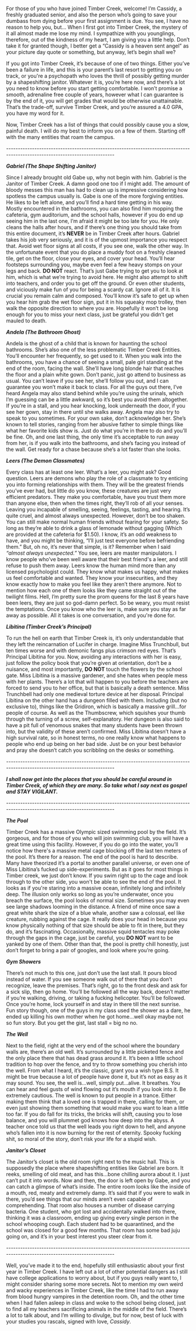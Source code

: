 For those of you who have joined Timber Creek, welcome! I’m Cassidy, a freshly graduated senior, and also the person who’s going to save your dumbass from dying before your first assignment is due. You see, I have no reason to help you, but… When I first got into Timber Creek, the mystery of it all almost made me lose my mind. I sympathize with you younglings, therefore, out of the kindness of my heart, I am giving you a little help. Don’t take it for granted though, I better get a “Cassidy is a heaven sent angel” as your picture day quote or something, but anyway, let’s begin shall we? 

If you got into Timber Creek, it’s because of one of two things. Either you’ve been a failure in life, and this is your parent’s last resort to getting you on track, or you're a psychopath who loves the thrill of possibly getting murder by a shapeshifting janitor. Whatever it is, you’re here now, and there’s a lot you need to know before you start getting comfortable. I won’t promise a smooth, adrenaline free couple of years, however what I can guarantee is by the end of it, you will get grades that would be otherwise unattainable. That’s the trade-off, survive Timber Creek, and you’re assured a 4.0 GPA, you have my word for it.

Now, Timber Creek has a list of things that could possibly cause you a slow, painful death. I will do my best to inform you on a few of them. Starting off with the many entities that roam the campus. 

\----------------------------------------------------------------------------------------------------------------------------

***Gabriel (The Shape Shifting Janitor)***

Since I already brought old Gabe up, why not begin with him. Gabriel is the Janitor of Timber Creek. A damn good one too if I might add. The amount of bloody messes this man has had to clean up is impressive considering how spotless the campus usually is. Gabe is one of the more forgiving entities. He likes to be left alone, and you’ll find a hard time getting in his way. Mostly encountered in the bathrooms, you can also find him mopping the cafeteria, gym auditorium, and the school halls, however if you do end up seeing him in the last one, I’m afraid it might be too late for you. He only cleans the halls after hours, and if there’s one thing you should take from this entire document, it’s **NEVER** be in Timber Creek after hours. Gabriel takes his job very seriously, and it is of the upmost importance you respect that. Avoid wet floor signs at all costs, if you see one, walk the other way. In the unfortunate event that you do place a muddy foot on a freshly cleaned tile, get on the floor, close your eyes, and cover your head. You’ll hear footsteps surrounding you, maybe even feel a few heavy stomps on your legs and back. **DO NOT** react. That’s just Gabe trying to get you to look at him, which is what we’re trying to avoid here. He might also attempt to shift into teachers, and order you to get off the ground. Or even other students, and viciously make fun of you for being a scardy cat. Ignore all of it. It is crucial you remain calm and composed. You’ll know it’s safe to get up when you hear him grab the wet floor sign, put it in his squeaky mop trolley, then walk the opposite direction to where you are. Hopefully it won’t be long enough for you to miss your next class, just be grateful you didn’t get mauled to death.

***Andela (The Bathroom Ghost)***

Andela is the ghost of a child that is known for haunting the school bathrooms. She’s also one of the less problematic Timber Creek Entities. You’ll encounter her frequently, so get used to it. When you walk into the bathrooms, you have a chance of seeing a small, pale girl standing at the end of the room, facing the wall. She’ll have long blonde hair that reaches the floor and a plain white gown. Don’t panic, just go attend to business as usual. You can’t leave if you see her, she’ll follow you out, and I can guarantee you won’t make it back to class. For all the guys out there, I’ve heard Angela may also stand behind while you’re using the urinals, which I’m guessing can be a little awkward, so it’s best you avoid them altogether. If you’re in a stall, and you hear knocking, look underneath the door, if you see her gown, stay in there until she walks away. Angela may also try to speak to you sometimes. For your own sake, don’t acknowledge her. She’s known to tell stories, ranging from her abusive father to simple things like what her favorite kids show is. Just do what you’re in there to do and you’ll be fine. Oh, and one last thing, the only time it’s acceptable to run away from her, is if you walk into the bathrooms, and she’s facing you instead of the wall. Get ready for a chase because she’s a lot faster than she looks.

***Leers (The Demon Classmates)***

Every class has at least one leer. What’s a leer, you might ask? Good question. Leers are demons who play the role of a classmate to try enticing you into forming relationships with them. They will be the greatest friends you’ve ever had, but little do you know, these creatures are just very efficient predators. They make you comfortable, have you trust them more than anyone else, then when the times right, they’ll rob of all your senses. Leaving you incapable of smelling, seeing, feelings, tasting, and hearing. It’s quite cruel, and almost always unexpected. However, don’t be too shaken. You can still make normal human friends without fearing for your safety. So long as they’re able to drink a glass of lemonade without gagging (Which are provided at the cafeteria for $1.50). I know, it’s an odd weakness to have, and you might be thinking, “I’ll just test everyone before befriending them.” But, oh no, it’s never that simple, is it? Remember when I said *“almost always unexpected.”* You see, leers are master manipulators. I know people who’ve been well aware that their best friend's a leer, and still refuse to push them away. Leers know the human mind more than any licensed psychologist could. They know what makes us happy, what makes us feel comfortable and wanted. They know your insecurities, and they know exactly how to make you feel like they aren’t there anymore. Not to mention how each one of them looks like they came straight out of the twilight films. Hell, I’m pretty sure the prom queens for the last 8 years have been leers, they are just so god-damn perfect. So be weary, you must resist the temptations. Once you know who the leer is, make sure you stay as far away as possible. All it takes is one conversation, and you're done for.

***Libitina (Timber Creek’s Principal)***

To run the hell on earth that Timber Creek is, it’s only understandable that they left the reincarnation of Lucifer in charge. Imagine Miss Trunchbull, but ten times worse and with demonic fangs plus crimson red eyes. That’s Principal Libitina for you. Now, avoiding any interactions with her is easy, just follow the policy book that you’re given at orientation, don’t be a nuisance, and most importantly, **DO NOT** touch the flowers by the school gate. Miss Libitina is a massive gardener, and she hates when people mess with her plants. There’s a lot that will happen to you before the teachers are forced to send you to her office, but that is basically a death sentence. Miss Trunchbell had only one medieval torture device at her disposal. Principal Libitina on the other hand has a dungeon filled with them. Including (but no exclusive to), things like the Gridiron, which is basically a massive grill…for people of course. As well as the Thumbscrew, which squishes your thumb through the turning of a screw, self-explanatory. Her dungeon is also said to have a pit full of venomous snakes that many students have been thrown into, but the validity of these aren’t confirmed. Miss Libitina doesn’t have a high survival rate, so in honest terms, no one really know what happens to people who end up being on her bad side. Just be on your best behavior and pray she doesn’t catch you scribbling on the desks or something.

\----------------------------------------------------------------------------------------------------------------------------

***I shall now get into the places that you should be careful around in Timber Creek, of which they are many. So take what I say next as gospel and STAY VIGILANT.***

\----------------------------------------------------------------------------------------------------------------------------

***The Pool***

Timber Creek has a massive Olympic sized swimming pool by the field. It’s gorgeous, and for those of you who will join swimming club, you will have a great time using this facility. However, if you do go into the water, you’ll notice how there's a massive metal cage blocking off the last ten meters of the pool. It’s there for a reason. The end of the pool is hard to describe. Many have theorized it’s a portal to another parallel universe, or even one of Miss Libitina’s fucked up side-experiments. But as it goes for most things in Timber creek, we just don’t know. If you swim right up to the cage and look through to the other side, you won't be able to see the end of the pool. It looks as if you're staring into a massive ocean, infinitely long and infinitely deep. The illusion only works so long as you’re underwater, once you breach the surface, the pool looks of normal size. Sometimes you may even see large shadows looming in the distance. A friend of mine once saw a great white shark the size of a blue whale, another saw a colossal, eel like creature, rubbing against the cage. It really does your head in because you know physically nothing of that size should be able to fit in there, but they do, and it’s fascinating. Occasionally, massive squid tentacles may poke through the gaps in the cage, just be careful, you **DO NOT** want to be yanked by one of them. Other than that, the pool is pretty chill honestly, just don’t forget to bring a pair of googles, and look where you’re going.

***Gym Showers***

There’s not much to this one, just don’t use the last stall. It pours blood instead of water. If you see someone walk out of there that you don’t recognize, leave the premises. That’s right, go to the front desk and ask for a sick slip, then go home. You’ll be followed all the way back, doesn’t matter if you’re walking, driving, or taking a fucking helicopter. You’ll be followed. Once you’re home, lock yourself in and stay in there till the next sunrise. Fun story though, one of the guys in my class used the shower as a dare, he ended up killing his own mother when he got home…well okay maybe not so fun story. But you get the gist, last stall = big no no.

***The Well***

Next to the field, right at the very end of the school where the boundary walls are, there’s an old well. It’s surrounded by a little picketed fence and the only place there that has dead grass around it. It’s been a little school tradition to hop over the fence, and try to throw something you cherish into the well. From what I heard, it’s the classic, grant you a wish type B.S. It might be true because a lot of people have done it, but it’s not as easy as it may sound. You see, the well is…well, simply put…alive. It breathes. You can hear and feel gusts of wind flowing out it’s mouth if you look into it. Be extremely cautious. The well is known to put people in a trance. Either making them think that a loved one is trapped in there, calling for them, or even just showing them something that would make you want to lean a little too far. If you do fall for its tricks, the bricks will shift, causing you to lose balance, and you will plummet god knows how deep into the abyss. A teacher once told us that the well leads you right down to hell, and anyone who’s fallen into it is now burning for the rest of eternity. Spooky fucking shit, so moral of the story, don’t risk your life for a stupid wish.

***Janitor’s Closet***

The Janitor’s closet is the old room right next to the music hall. This is supposedly the place where shapeshifting entities like Gabriel are born. It reeks, smelling of old meat, and has this…bone chilling aurora about it. I just can’t put it into words. Now and then, the door is left open by Gabe, and you can catch a glimpse of what’s inside. The entire room looks like the inside of a mouth, red, meaty and extremely damp. It’s said that if you were to walk in there, you’d see things that our minds aren’t even capable of comprehending. That room also houses a number of disease carrying bacteria. One student, who got lost and accidentally walked into there, thinking it was a classroom, ending up giving every single person in the school whooping cough. Each student had to be quarantined, and the school was closed for a good few months. That room has some bad juju going on, and it’s in your best interest you steer clear from it.

\----------------------------------------------------------------------------------------------------------------------------

Well, you’ve made it to the end, hopefully still enthusiastic about your first year in Timber Creek. I have left out a lot of other potential dangers as I still have college applications to worry about, but if you guys really want to, I might consider sharing some more secrets. Not to mention my own weird and wacky experiences in Timber Creek, like the time I had to run away from blood hungry vampires in the detention room. Oh, and the other time when I had fallen asleep in class and woke to the school being closed, just to find all my teachers sacrificing animals in the middle of the field. There’s a lot to talk about, and I’m willing to divulge, but for now, best of luck with your studies you rascals, signed with love, *Cassidy*.